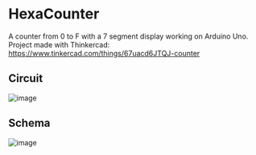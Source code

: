 # HexaCounter
A counter from 0 to F with a 7 segment display working on Arduino Uno. Project made with Thinkercad:
https://www.tinkercad.com/things/67uacd6JTQJ-counter

## Circuit
![image](https://github.com/rhobernardi/HexaCounter/assets/9796157/a2c9698d-4d3e-4f1d-8289-6f8a4561c6e4)

## Schema
![image](https://github.com/rhobernardi/HexaCounter/assets/9796157/fba7e4ec-971e-4009-8257-e941a1a4c232)

